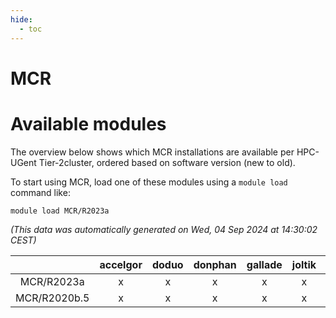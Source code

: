 ```yaml
---
hide:
  - toc
---
```


MCR
===

# Available modules


The overview below shows which MCR installations are available per HPC-UGent Tier-2cluster, ordered based on software version (new to old).

To start using MCR, load one of these modules using a `module load` command like:

```shell
module load MCR/R2023a
```

*(This data was automatically generated on Wed, 04 Sep 2024 at 14:30:02 CEST)*  

| |accelgor|doduo|donphan|gallade|joltik|shinx|skitty|
| :---: | :---: | :---: | :---: | :---: | :---: | :---: | :---: |
|MCR/R2023a|x|x|x|x|x|x|x|
|MCR/R2020b.5|x|x|x|x|x|-|x|
